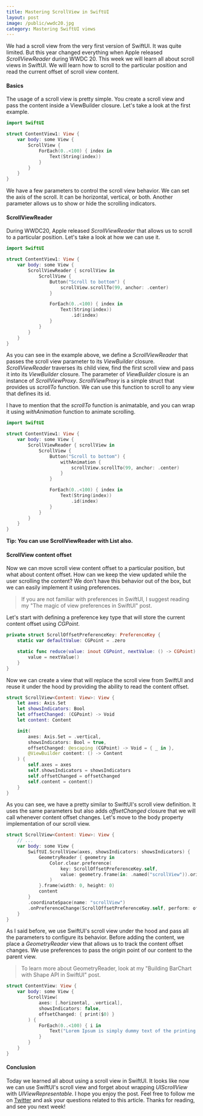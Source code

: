 ```yaml
---
title: Mastering ScrollView in SwiftUI
layout: post
image: /public/wwdc20.jpg
category: Mastering SwiftUI views
---
```


We had a scroll view from the very first version of SwiftUI. It was quite limited. But this year changed everything when Apple released *ScrollViewReader* during WWDC 20. This week we will learn all about scroll views in SwiftUI. We will learn how to scroll to the particular position and read the current offset of scroll view content.

#### Basics
The usage of a scroll view is pretty simple. You create a scroll view and pass the content inside a ViewBuilder closure. Let's take a look at the first example.

```swift
import SwiftUI

struct ContentView1: View {
    var body: some View {
        ScrollView {
            ForEach(0..<100) { index in
                Text(String(index))
            }
        }
    }
}
```

We have a few parameters to control the scroll view behavior. We can set the axis of the scroll. It can be horizontal, vertical, or both. Another parameter allows us to show or hide the scrolling indicators.

#### ScrollViewReader
During WWDC20, Apple released *ScrollViewReader* that allows us to scroll to a particular position. Let's take a look at how we can use it.

```swift
import SwiftUI

struct ContentView1: View {
    var body: some View {
        ScrollViewReader { scrollView in
            ScrollView {
                Button("Scroll to bottom") {
                    scrollView.scrollTo(99, anchor: .center)
                }

                ForEach(0..<100) { index in
                    Text(String(index))
                        .id(index)
                }
            }
        }
    }
}
```

As you can see in the example above, we define a *ScrollViewReader* that passes the scroll view parameter to its *ViewBuilder* closure. *ScrollViewReader* traverses its child view, find the first scroll view and pass it into its *ViewBuilder* closure. The parameter of *ViewBuilder* closure is an instance of *ScrollViewProxy*. *ScrollViewProxy* is a simple struct that provides us *scrollTo* function. We can use this function to scroll to any view that defines its id.

I have to mention that the *scrollTo* function is animatable, and you can wrap it using *withAnimation* function to animate scrolling.

```swift
import SwiftUI

struct ContentView1: View {
    var body: some View {
        ScrollViewReader { scrollView in
            ScrollView {
                Button("Scroll to bottom") {
                    withAnimation {
                        scrollView.scrollTo(99, anchor: .center)
                    }
                }

                ForEach(0..<100) { index in
                    Text(String(index))
                        .id(index)
                }
            }
        }
    }
}
```

**Tip: You can use ScrollViewReader with List also.**

#### ScrollView content offset
Now we can move scroll view content offset to a particular position, but what about content offset. How can we keep the view updated while the user scrolling the content? We don't have this behavior out of the box, but we can easily implement it using preferences.

> If you are not familiar with preferences in SwiftUI, I suggest reading my "The magic of view preferences in SwiftUI" post.

Let's start with defining a preference key type that will store the current content offset using *CGPoint*.

```swift
private struct ScrollOffsetPreferenceKey: PreferenceKey {
    static var defaultValue: CGPoint = .zero

    static func reduce(value: inout CGPoint, nextValue: () -> CGPoint) {
        value = nextValue()
    }
}
```

Now we can create a view that will replace the scroll view from SwiftUI and reuse it under the hood by providing the ability to read the content offset.

```swift
struct ScrollView<Content: View>: View {
    let axes: Axis.Set
    let showsIndicators: Bool
    let offsetChanged: (CGPoint) -> Void
    let content: Content

    init(
        axes: Axis.Set = .vertical,
        showsIndicators: Bool = true,
        offsetChanged: @escaping (CGPoint) -> Void = { _ in },
        @ViewBuilder content: () -> Content
    ) {
        self.axes = axes
        self.showsIndicators = showsIndicators
        self.offsetChanged = offsetChanged
        self.content = content()
    }
}
```

As you can see, we have a pretty similar to SwiftUI's scroll view definition. It uses the same parameters but also adds *offsetChanged* closure that we will call whenever content offset changes. Let's move to the body property implementation of our scroll view.

```swift
struct ScrollView<Content: View>: View {
    // ...
    var body: some View {
        SwiftUI.ScrollView(axes, showsIndicators: showsIndicators) {
            GeometryReader { geometry in
                Color.clear.preference(
                    key: ScrollOffsetPreferenceKey.self,
                    value: geometry.frame(in: .named("scrollView")).origin
                )
            }.frame(width: 0, height: 0)
            content
        }
        .coordinateSpace(name: "scrollView")
        .onPreferenceChange(ScrollOffsetPreferenceKey.self, perform: offsetChanged)
    }
}
```

As I said before, we use SwiftUI's scroll view under the hood and pass all the parameters to configure its behavior. Before adding the content, we place a *GeometryReader* view that allows us to track the content offset changes. We use preferences to pass the origin point of our content to the parent view.

> To learn more about GeometryReader, look at my "Building BarChart with Shape API in SwiftUI" post.

```swift
struct ContentView: View {
    var body: some View {
        ScrollView(
            axes: [.horizontal, .vertical],
            showsIndicators: false,
            offsetChanged: { print($0) }
        ) {
            ForEach(0..<100) { i in
                Text("Lorem Ipsum is simply dummy text of the printing and typesetting industry. Lorem Ipsum has been the industry's standard dummy text ever since the 1500s, when an unknown printer took a galley of type and scrambled it to make a type specimen book.")
            }
        }
    }
}
```

#### Conclusion
Today we learned all about using a scroll view in SwiftUI. It looks like now we can use SwiftUI's scroll view and forget about wrapping *UIScrollView* with *UIViewRepresentable*. I hope you enjoy the post. Feel free to follow me on [Twitter](https://twitter.com/mecid) and ask your questions related to this article. Thanks for reading, and see you next week!